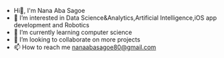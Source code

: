 - Hi👋, I'm Nana Aba Sagoe
- 👀 I’m interested in Data Science&Analytics,Artificial Intelligence,iOS app development and Robotics 
- 🌱 I’m currently learning computer science 
- 💞️ I’m looking to collaborate on more projects 
- 📫 How to reach me nanaabasagoe80@gmail.com
